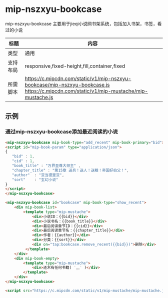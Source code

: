 # mip-nszxyu-bookcase

mip-nszxyu-bookcase 主要用于jieqi小说网书架系统，包括加入书架，书签，看过的小说

标题|内容
----|----
类型|通用
支持布局|responsive,fixed-height,fill,container,fixed
所需脚本|https://c.mipcdn.com/static/v1/mip-nszxyu-bookcase/mip-nszxyu-bookcase.js <br/>https://c.mipcdn.com/static/v1/mip-mustache/mip-mustache.js

## 示例

### 通过mip-nszxyu-bookcase添加最近阅读的小说
```html
<mip-nszxyu-bookcase mip-book-type="add_recent" mip-book-primary="bid">
<script id="mip-book-param" type="application/json">
{
   "bid" : 1,
   "cid" : 1,
   "book_title" : "万界至尊大领主" ,
   "chapter_title" : "第15章 送兵！送人！送粮！帝国好伯父！",
   "author"  : "亚当德里亚",
   "sort"    : "玄幻小说"
}
</script>
</mip-nszxyu-bookcase>

<mip-nszxyu-bookcase id="bookcase" mip-book-type="show_recent">
    <div mip-book-list>
        <template type="mip-mustache">
            <div>小说ID：{{bid}}</div>
            <div>小说书名：{{book_title}}</div>
            <div>最后阅读章节ID：{{cid}}</div>
            <div>最后阅读章节名：{{chapter_title}}</div>
            <div>作者：{{author}}</div>
            <div>分类：{{sort}}</div>
            <div on="tap:bookcase.remove_recent({{bid}})">删除</div>
         </template>
    </div>
    <div mip-book-empty>
        <template type="mip-mustache">
            <div>还木有任何书籍( ˙﹏˙ )</div>
        </template>
    </div>
</mip-nszxyu-bookcase>

<script src="https://c.mipcdn.com/static/v1/mip-mustache/mip-mustache.js"></script>

```



